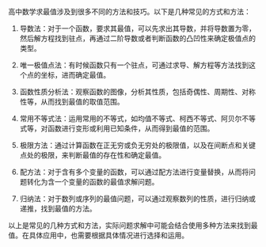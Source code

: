高中数学求最值涉及到很多不同的方法和技巧。以下是几种常见的方式和方法：

1. 导数法：对于一个函数，要求其最值，可以先求出其导数，并将导数置为零，然后解方程找到驻点，再通过二阶导数或者判断函数的凸凹性来确定极值点的类型。

2. 唯一极值点法：有时候函数只有一个驻点，可通过求导、解方程等方法找到这个点的坐标，进而确定最值。

3. 函数性质分析法：观察函数的图像，分析其性质，包括奇偶性、周期性、对称性等，从而找到最值的取值范围。

4. 常用不等式法：运用常用的不等式，如均值不等式、柯西不等式、阿贝尔不等式等，对函数进行变形或利用已知条件，从而得到最值的范围。

5. 极限方法：通过计算函数在正无穷或负无穷处的极限值，以及在间断点和关键点处的极限，来判断最值的存在性和确定最值。

6. 配方法：对于含有多个变量的函数，可以通过配方法进行变量替换，从而将问题转化为含一个变量的函数的最值求解问题。

7. 归纳法：对于数列或序列的最值问题，可以通过观察数列的性质，进行归纳或递推，找到最值的方法。

以上是常见的几种方式和方法，实际问题求解中可能会结合使用多种方法来找到最值。在具体应用中，也需要根据具体情况进行选择和运用。